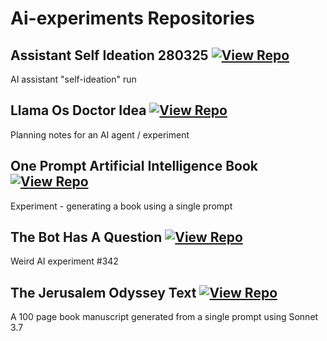 # Ai-experiments Repositories

## Assistant Self Ideation 280325 [![View Repo](https://img.shields.io/badge/view-repo-green)](https://github.com/danielrosehill/Assistant-Self-Ideation-280325)
AI assistant "self-ideation" run

## Llama Os Doctor Idea [![View Repo](https://img.shields.io/badge/view-repo-green)](https://github.com/danielrosehill/Llama-OS-Doctor-Idea)
Planning notes for an AI agent / experiment

## One Prompt Artificial Intelligence Book [![View Repo](https://img.shields.io/badge/view-repo-green)](https://github.com/danielrosehill/One-Prompt-AI-Book)
Experiment - generating a book using a single prompt

## The Bot Has A Question [![View Repo](https://img.shields.io/badge/view-repo-green)](https://github.com/danielrosehill/The-Bot-Has-A-Question)
Weird AI experiment #342

## The Jerusalem Odyssey Text [![View Repo](https://img.shields.io/badge/view-repo-green)](https://github.com/danielrosehill/The-Jerusalem-Odyssey-Text)
A 100 page book manuscript generated from a single prompt using Sonnet 3.7

